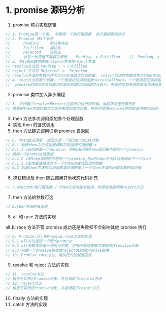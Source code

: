 # 1. promise 源码分析

1. promise 核心实现逻辑

```js
// 1. Promise是一个类， 参数是一个执行器函数  执行器函数自执行
// 2. Promise 有3个状态
//      Pending     默认等待态
//      Fulfilled   成功态
//      Rejected    失败态
//      状态一改变就不能再次修改    Pending -> Fulfilled    ||  Pending -> Rejected
// 3. 执行器函数参数有resolve方法和reject方法
// resolve方法将 Pending - > Fulfilled
// reject 方法将 Rejected ->  Rejected
// resolve方法的参数将作为then方法成功回调的值， reject方法的参数将作为then方法失败回调的原因
// 4. then方法有两个参数，一个是成功回调的函数succesCallback，一个是失败回调的函数failCallback
//  promise的成功态会将成功的值传给成功的回调并且执行，失败态会将失败的原因传递给失败的回调并执行
```

2. promise 类中加入异步编程

```js
// 5. 执行器中resolve和reject在异步中执行的时候，当前状态还是等待态
// 需要把then方法的成功回调和失败回调存起来，等异步调用resolve的时候调用成功回调，reject的时候调用失败回调
```

3. then 方法多次调用添加多个处理函数
4. 实现 then 的链式调用
5. then 方法链式调用识别 promise 自返回

```js
// 6. then链式调用  返回的是一个新的promise对象
// 6.1 判断then方法成功回调和失败回调的返回值 x
// 6.1.1 x返回的是一个pormise，判断x和当前then返回是不是同一个promise
// 是同一个promise就报错
// 6.1.2 x和then返回的不是同一个promise,将x的then方法执行返回给下一个then
// 6.1.3 x是常量直接当作下一个then的成功回调的参数
// 6.2 后面then方法的回调函数拿到值的是上一个then方法的回调函数的返回值
```

6. 捕获错误及 then 链式调用其他状态代码补充

```js
// 7.executor执行器函数 / then方法可能有错误，有错误直接调用reject方法
```

7. then 方法的参数可选

```js
// 8.then方法的值穿透
```

8. all 和 race 方法的实现

all 和 race 方法不管 promise 成功还是失败都不会影响其他 promise 执行

```js
// 9. Promise.all和Promise.race方法的实现
// 9.1 all方法返回一个新的promise
// 9.2 all参数里面每一项执行完成，才把所有结果依次按原顺序resolve出去
// 9.3 只要一个promise失败就reject失败的promise结果
// 10. Promise.race方法，谁执行的快就返回谁
```

9. resolve 和 reject 方法的实现

```js
// 11. resolve方法
// 相当于实例化Promise对象，并且调用了resolve方法
// 12. reject方法
// 相当于实例化Promise对象，并且调用了reject方法
```

10. finally 方法的实现
11. catch 方法的实现
